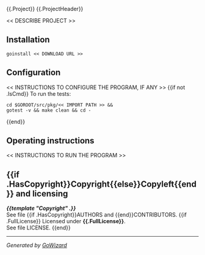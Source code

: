 {{.Project}}
{{.ProjectHeader}}

<< DESCRIBE PROJECT >>


## Installation

	goinstall << DOWNLOAD URL >>


## Configuration

<< INSTRUCTIONS TO CONFIGURE THE PROGRAM, IF ANY >>
{{if not .IsCmd}}
To run the tests:

	cd $GOROOT/src/pkg/<< IMPORT PATH >> &&
	gotest -v && make clean && cd -
{{end}}

## Operating instructions

<< INSTRUCTIONS TO RUN THE PROGRAM >>


## {{if .HasCopyright}}Copyright{{else}}Copyleft{{end}} and licensing

***{{template "Copyright" .}}***  
See file {{if .HasCopyright}}AUTHORS and {{end}}CONTRIBUTORS.
{{if .FullLicense}}
Licensed under **{{.FullLicense}}**.  
See file LICENSE.
{{end}}

* * *
*Generated by [GoWizard](https://github.com/kless/GoWizard)*

